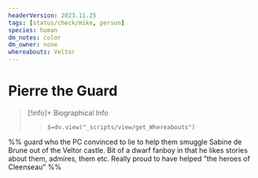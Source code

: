 ```yaml
---
headerVersion: 2023.11.25
tags: [status/check/mike, person]
species: human
dm_notes: color
dm_owner: none
whereabouts: Veltor
---
```

# Pierre the Guard
>[!info]+ Biographical Info  
>> `$=dv.view("_scripts/view/get_Whereabouts")`

%% guard who the PC convinced to lie to help them smuggle Sabine de Brune out of the Veltor castle. Bit of a dwarf fanboy in that he likes stories about them, admires, them etc. 
Really proud to have helped "the heroes of Cleenseau"
%%